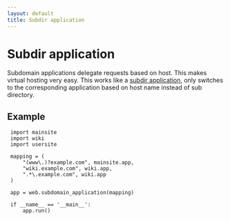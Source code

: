 ```yaml
---
layout: default
title: Subdir application
---
```


# Subdir application

Subdomain applications delegate requests based on host. This makes virtual hosting very easy. This works like a [subdir application](/docs/0.3/apps/subdir), only switches to the corresponding application based on host name instead of sub directory.

## Example

     import mainsite 
     import wiki
     import usersite

     mapping = ( 
         "(www\.)?example.com", mainsite.app, 
         "wiki.example.com", wiki.app,
         ".*\.example.com", wiki.app 
     ) 

     app = web.subdomain_application(mapping)

     if __name__ == '__main__':
         app.run()